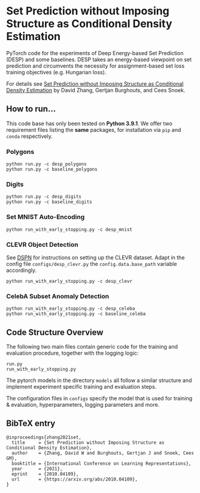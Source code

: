 # Set Prediction without Imposing Structure as Conditional Density Estimation

PyTorch code for the experiments of Deep Energy-based Set Prediction (DESP) and some baselines.
DESP takes an energy-based viewpoint on set prediction and circumvents the necessity for assignment-based set loss training objectives (e.g. Hungarian loss).

For details see [Set Prediction without Imposing Structure as Conditional Density Estimation](https://arxiv.org/abs/2010.04109) by David Zhang, Gertjan Burghouts, and Cees Snoek.

## How to run...
This code base has only been tested on **Python 3.9.1**.
We offer two requirement files listing the **same** packages, for installation via `pip` and `conda` respectively.

### Polygons
```
python run.py -c desp_polygons
python run.py -c baseline_polygons
```

### Digits
```
python run.py -c desp_digits
python run.py -c baseline_digits
```

### Set MNIST Auto-Encoding
```
python run_with_early_stopping.py -c desp_mnist
```

### CLEVR Object Detection
See [DSPN](https://github.com/Cyanogenoid/dspn) for instructions on setting up the CLEVR dataset. Adapt in the config file `configs/desp_clevr.py` the `config.data.base_path` variable accordingly.
```
python run_with_early_stopping.py -c desp_clevr
```

### CelebA Subset Anomaly Detection
```
python run_with_early_stopping.py -c desp_celeba
python run_with_early_stopping.py -c baseline_celeba
```

## Code Structure Overview
The following two main files contain generic code for the training and evaluation procedure, together with the logging logic:
```
run.py
run_with_early_stopping.py
```

The pytorch models in the directory `models` all follow a similar structure and implement experiment specific training and evaluation steps.

The configuration files in `configs` specify the model that is used for training & evaluation, hyperparameters, logging parameters and more.



## BibTeX entry

```
@inproceedings{zhang2021set,
  title     = {Set Prediction without Imposing Structure as Conditional Density Estimation},
  author    = {Zhang, David W and Burghouts, Gertjan J and Snoek, Cees GM},
  booktitle = {International Conference on Learning Representations},
  year      = {2021},
  eprint    = {2010.04109},
  url       = {https://arxiv.org/abs/2010.04109},
}
```

